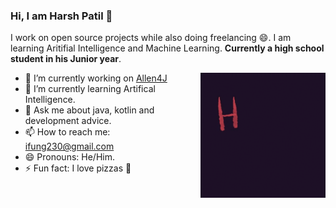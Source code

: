 ### Hi, I am Harsh Patil 👋

I work on open source projects while also doing freelancing 😄. I am learning Aritifial Intelligence and Machine Learning. **Currently a high school student in his Junior year**.

<img align="right" alt="GIF" height="200px" width="200px" src="./assets/hello_world.gif" />

- 🔭 I’m currently working on [Allen4J](https://github.com/lamergameryt/Allen4J)
- 🌱 I’m currently learning Artifical Intelligence.
- 💬 Ask me about java, kotlin and development advice.
- 📫 How to reach me: ifung230@gmail.com
- 😄 Pronouns: He/Him.
- ⚡ Fun fact: I love pizzas 🍕
